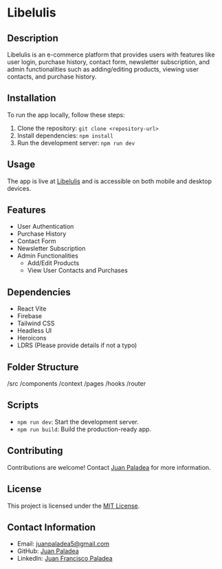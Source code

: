 # Libelulis

## Description

Libelulis is an e-commerce platform that provides users with features like user login, purchase history, contact form, newsletter subscription, and admin functionalities such as adding/editing products, viewing user contacts, and purchase history.

## Installation

To run the app locally, follow these steps:

1. Clone the repository: `git clone <repository-url>`
2. Install dependencies: `npm install`
3. Run the development server: `npm run dev`

## Usage

The app is live at [Libelulis](https://libelulis.vercel.app/) and is accessible on both mobile and desktop devices.

## Features

- User Authentication
- Purchase History
- Contact Form
- Newsletter Subscription
- Admin Functionalities
  - Add/Edit Products
  - View User Contacts and Purchases

## Dependencies

- React Vite
- Firebase
- Tailwind CSS
- Headless UI
- Heroicons
- LDRS (Please provide details if not a typo)

## Folder Structure

/src
/components
/context
/pages
/hooks
/router

## Scripts

- `npm run dev`: Start the development server.
- `npm run build`: Build the production-ready app.

## Contributing

Contributions are welcome! Contact [Juan Paladea](mailto:juanpaladea5@gmail.com) for more information.

## License

This project is licensed under the [MIT License](LICENSE).

## Contact Information

- Email: juanpaladea5@gmail.com
- GitHub: [Juan Paladea](https://github.com/JuanPaladea)
- LinkedIn: [Juan Francisco Paladea](https://www.linkedin.com/in/juan-francisco-paladea-5703b0191/)
